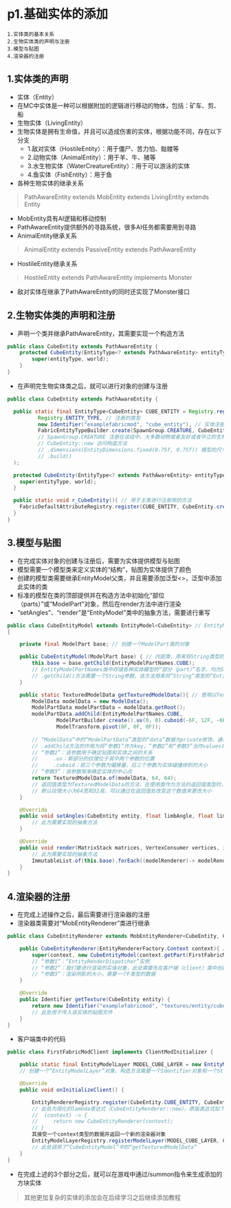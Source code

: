 
# p1.基础实体的添加


    1.实体类的基本关系
    2.生物实体类的声明与注册
    3.模型与贴图
    4.渲染器的注册


## 1.实体类的声明
- 实体（Entity）
- 在MC中实体是一种可以根据附加的逻辑进行移动的物体，包括：矿车、剪、船
- 生物实体（LivingEntity）
- 生物实体是拥有生命值，并且可以造成伤害的实体，根据功能不同，存在以下分支
  - 1.敌对实体（HostileEntity）：用于僵尸、苦力怕、骷髅等
  - 2.动物实体（AnimalEntity）：用于羊、牛、猪等
  - 3.水生物实体（WaterCreatureEntity）：用于可以游泳的实体
  - 4.鱼实体（FishEntity）：用于鱼
- 各种生物实体的继承关系
>PathAwareEntity extends MobEntity extends LivingEntity extends Entity
- MobEntity具有AI逻辑和移动控制
- PathAwareEntity提供额外的寻路系统，很多AI任务都需要用到寻路
- AnimalEntity继承关系
>AnimalEntity extends PassiveEntity extends PathAwareEntity
- HostileEntity继承关系
>HostileEntity extends PathAwareEntity implements Monster
- 敌对实体在继承了PathAwareEntity的同时还实现了Monster接口

## 2.生物实体类的声明和注册
- 声明一个类并继承PathAwareEntity，其需要实现一个构造方法
```java
public class CubeEntity extends PathAwareEntity {
    protected CubeEntity(EntityType<? extends PathAwareEntity> entityType, World world) {
        super(entityType, world);
    }
}
```
- 在声明完生物实体类之后，就可以进行对象的创建与注册
```java
public class CubeEntity extends PathAwareEntity {

  public static final EntityType<CubeEntity> CUBE_ENTITY = Registry.register( // 对象的创建与注册
          Registry.ENTITY_TYPE, // 注册的类型
          new Identifier("examplefabricmod", "cube_entity"), // 实体注册的ID
          FabricEntityTypeBuilder.create(SpawnGroup.CREATURE, CubeEntity::new).dimensions(EntityDimensions.fixed(0.75f, 0.75f)).build()
          // SpawnGroup.CREATURE 注册在该组中，大多数动物或者友好或者中立的生物都注册在该类别下
          // CubeEntity::new 访问构造方法
          // .dimensions(EntityDimensions.fixed(0.75f, 0.75f)) 模型的尺寸
          // .build()
  );

  protected CubeEntity(EntityType<? extends PathAwareEntity> entityType, World world) {
    super(entityType, world);
  }

  public static void r_CubeEntity(){ // 用于主类进行注册用的方法
    FabricDefaultAttributeRegistry.register(CUBE_ENTITY, CubeEntity.createMobAttributes());
  }
}
```

## 3.模型与贴图
- 在完成实体对象的创建与注册后，需要为实体提供模型与贴图
- 模型需要一个模型类来定义实体的“结构”，贴图为实体提供了颜色
- 创建的模型类需要继承EntityModel父类，并且需要添加泛型<>，泛型中添加此实体的类
- 标准的模型在类的顶部提供并在构造方法中初始化“部位（parts）”或“ModelPart”对象，然后在render方法中进行渲染
- “setAngles”、“render”是“EntityModel”类中的抽象方法，需要进行重写
```java
public class CubeEntityModel extends EntityModel<CubeEntity> // EntityModel<CubeEntity>，泛型中添加的就是该实体的类
{

    private final ModelPart base; // 创建一个ModelPart类的对象

    public CubeEntityModel(ModelPart base) { // 内部类，用来将String类型的模型part名称转换为“ModelPart”的对象
        this.base = base.getChild(EntityModelPartNames.CUBE);
        // EntityModelPartNames类中存储各种实体模型的“部分（part）”名字，均为String数据类型
        // .getChild()方法需要一个String参数，该方法用来将“String”类型的“EntityModelPartNames.CUBE”转换为“ModelPart”类型的对象
    }

    public static TexturedModelData getTexturedModelData(){ // 使用以TexturedModelData为返回值类型的方法来对纹理模型数据进行设置
        ModelData modelData = new ModelData();
        ModelPartData modelPartData = modelData.getRoot();
        modelPartData.addChild(EntityModelPartNames.CUBE,
                ModelPartBuilder.create().uv(0, 0).cuboid(-6F, 12F, -6F, 12F, 12F, 12F),
                ModelTransform.pivot(0F, 0F, 0F));
        
        // “ModelData”中的“ModelPartData”类型的“data”数据为private修饰，通过前两行来获取该数据
        // .addChild方法的作用为将“参数1”作为key，“参数2”和“参数3”当作values存入到一个Map集合中
        // “参数2”：该参数用于确定贴图和实体之间的关系
        //     .uv：新部分的纹理位于其中两个参数的位置
        //     .cuboid：前三个参数为偏移量，后三个参数为实体碰撞体积的大小
        // “参数3”：该参数用来确定实体的中心点
        return TexturedModelData.of(modelData, 64, 64);
        // 返回值类型为TexturedModelData的方法，在使用类作为方法的返回值类型时，需要返回该类的一个对象
        // 默认纹理大小为64宽和32高，可以通过在返回值处改变这个数值来更改大小
    }

    @Override
    public void setAngles(CubeEntity entity, float limbAngle, float limbDistance, float animationProgress, float headYaw, float headPitch) {
        // 此为需要实现的抽象方法
    }

    @Override
    public void render(MatrixStack matrices, VertexConsumer vertices, int light, int overlay, float red, float green, float blue, float alpha) {
        // 此为需要实现的抽象方法
        ImmutableList.of(this.base).forEach((modelRenderer)-> modelRenderer.render(matrices, vertices, light, overlay, red, green, blue, alpha)); // lambda表达式
    }
}
```

## 4.渲染器的注册
- 在完成上述操作之后，最后需要进行渲染器的注册
- 渲染器类需要对“MobEntityRenderer”类进行继承
```java
public class CubeEntityRenderer extends MobEntityRenderer<CubeEntity, CubeEntityModel> {

    public CubeEntityRenderer(EntityRendererFactory.Context context){ // 构造方法，使用super来调用父类的构造方法
        super(context, new CubeEntityModel(context.getPart(FirstFabricModClient.MODEL_CUBE_LAYER)), 0.5F);
        // “参数1”：“EntityRenderDispatcher”实例
        // “参数2”：我们要进行渲染的实体对象，此处需要先在客户端（client）类中创建一个“EntityModelLayer”对象
        // “参数3”：渲染阴影的大小，需要一个F类型的数据
    }

    @Override
    public Identifier getTexture(CubeEntity entity) {
        return new Identifier("examplefabricmod", "textures/entity/cube.png");
        // 此处用于传入该实体的贴图文件
    }
}
```
- 客户端类中的代码
```java
public class FirstFabricModClient implements ClientModInitializer {

    public static final EntityModelLayer MODEL_CUBE_LAYER = new EntityModelLayer(new Identifier("examplefabricmod", "cube"), "main");
    // 创建一个“EntityModelLayer”对象，构造方法需要一个Identifier对象和一个String参数

    @Override
    public void onInitializeClient() {

        EntityRendererRegistry.register(CubeEntity.CUBE_ENTITY, CubeEntityRenderer::new);
        // 此处为简化的lambda表达式（CubeEntityRenderer::new），原版表达式如下
        //  (context) -> {
        //     return new CubeEntityRenderer(context);
        // }
        其接受一个context类型的数据并返回一个新的渲染器对象
        EntityModelLayerRegistry.registerModelLayer(MODEL_CUBE_LAYER, CubeEntityModel::getTexturedModelData);
        // 此处调用了“CubeEntityModel”中的“getTexturedModelData”
    }
}
```
- 在完成上述的3个部分之后，就可以在游戏中通过/summon指令来生成添加的方块实体

>其他更加复杂的实体的添加会在后续学习之后继续添加教程